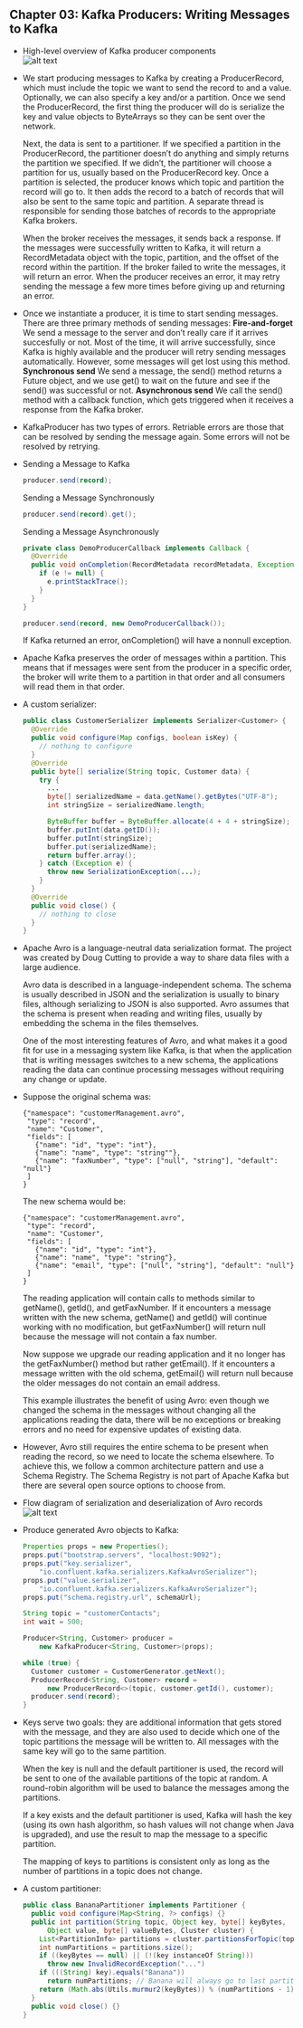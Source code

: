 ## Chapter 03: Kafka Producers: Writing Messages to Kafka

- High-level overview of Kafka producer components  
![alt text](res/fig_03_01_High_level_overview_of_Kafka_producer_components.PNG)  

- We start producing messages to Kafka by creating a ProducerRecord, which must include the topic we want to send the record to and a value. Optionally, we can also specify a key and/or a partition. Once we send the ProducerRecord, the first thing the producer will do is serialize the key and value objects to ByteArrays so they can be sent over the network.

	Next, the data is sent to a partitioner. If we specified a partition in the ProducerRecord, the partitioner doesn’t do anything and simply returns the partition we specified. If we didn’t, the partitioner will choose a partition for us, usually based on the ProducerRecord key. Once a partition is selected, the producer knows which topic and partition the record will go to. It then adds the record to a batch of records that will also be sent to the same topic and partition. A separate thread is responsible for sending those batches of records to the appropriate Kafka brokers.

	When the broker receives the messages, it sends back a response. If the messages were successfully written to Kafka, it will return a RecordMetadata object with the topic, partition, and the offset of the record within the partition. If the broker failed to write the messages, it will return an error. When the producer receives an error, it may retry sending the message a few more times before giving up and returning an error.

- Once we instantiate a producer, it is time to start sending messages. There are three primary methods of sending messages:
	**Fire-and-forget** We send a message to the server and don’t really care if it arrives succesfully or not. Most of the time, it will arrive successfully, since Kafka is highly available and the producer will retry sending messages automatically. However, some messages will get lost using this method.
	**Synchronous send** We send a message, the send() method returns a Future object, and we use get() to wait on the future and see if the send() was successful or not.
	**Asynchronous send** We call the send() method with a callback function, which gets triggered when it receives a response from the Kafka broker.

- KafkaProducer has two types of errors. Retriable errors are those that can be resolved by sending the message again. Some errors will not be resolved by retrying.

- Sending a Message to Kafka
  ```java
  producer.send(record);
  ```

	Sending a Message Synchronously
  ```java
  producer.send(record).get();
  ```

	Sending a Message Asynchronously
  ```java
  private class DemoProducerCallback implements Callback {
    @Override
    public void onCompletion(RecordMetadata recordMetadata, Exception e) {
      if (e != null) {
        e.printStackTrace();
      }
    }
  }

  producer.send(record, new DemoProducerCallback());
  ```

	If Kafka returned an error, onCompletion() will have a nonnull exception.

- Apache Kafka preserves the order of messages within a partition. This means that if messages were sent from the producer in a specific order, the broker will write them to a partition in that order and all consumers will read them in that order.

- A custom serializer:
  ```java
  public class CustomerSerializer implements Serializer<Customer> {
    @Override
    public void configure(Map configs, boolean isKey) {
      // nothing to configure
    }
    @Override
    public byte[] serialize(String topic, Customer data) {
      try {
        ...
        byte[] serializedName = data.getName().getBytes("UTF-8");
        int stringSize = serializedName.length;

        ByteBuffer buffer = ByteBuffer.allocate(4 + 4 + stringSize);
        buffer.putInt(data.getID());
        buffer.putInt(stringSize);
        buffer.put(serializedName);
        return buffer.array();
      } catch (Exception e) {
        throw new SerializationException(...);
      }
    }
    @Override
    public void close() {
      // nothing to close
    }
  }
  ```

- Apache Avro is a language-neutral data serialization format. The project was created by Doug Cutting to provide a way to share data files with a large audience.

	Avro data is described in a language-independent schema. The schema is usually described in JSON and the serialization is usually to binary files, although serializing to JSON is also supported. Avro assumes that the schema is present when reading and writing files, usually by embedding the schema in the files themselves.

	One of the most interesting features of Avro, and what makes it a good fit for use in a messaging system like Kafka, is that when the application that is writing messages switches to a new schema, the applications reading the data can continue processing messages without requiring any change or update.

- Suppose the original schema was:
  ```avro
  {"namespace": "customerManagement.avro",
   "type": "record",
   "name": "Customer",
   "fields": [
     {"name": "id", "type": "int"},
     {"name": "name", "type": "string""},
     {"name": "faxNumber", "type": ["null", "string"], "default": "null"}
   ]
  }
  ```

	The new schema would be:
  ```avro
  {"namespace": "customerManagement.avro",
   "type": "record",
   "name": "Customer",
   "fields": [
     {"name": "id", "type": "int"},
     {"name": "name", "type": "string"},
     {"name": "email", "type": ["null", "string"], "default": "null"}
   ]
  }
  ```

	The reading application will contain calls to methods similar to getName(), getId(), and getFaxNumber. If it encounters a message written with the new schema, getName() and getId() will continue working with no modification, but getFaxNumber() will return null because the message will not contain a fax number.

	Now suppose we upgrade our reading application and it no longer has the getFaxNumber() method but rather getEmail(). If it encounters a message written with the old schema, getEmail() will return null because the older messages do not contain an email address.

	This example illustrates the benefit of using Avro: even though we changed the schema in the messages without changing all the applications reading the data, there will be no exceptions or breaking errors and no need for expensive updates of existing data.

- However, Avro still requires the entire schema to be present when reading the record, so we need to locate the schema elsewhere. To achieve this, we follow a common architecture pattern and use a Schema Registry. The Schema Registry is not part of Apache Kafka but there are several open source options to choose from.

- Flow diagram of serialization and deserialization of Avro records  
![alt text](res/fig_03_02_Flow_diagram_of_serialization_and_deserialization_of_Avro_records.PNG)  

- Produce generated Avro objects to Kafka:
  ```java
  Properties props = new Properties();
  props.put("bootstrap.servers", "localhost:9092");
  props.put("key.serializer",
      "io.confluent.kafka.serializers.KafkaAvroSerializer");
  props.put("value.serializer",
      "io.confluent.kafka.serializers.KafkaAvroSerializer");
  props.put("schema.registry.url", schemaUrl);

  String topic = "customerContacts";
  int wait = 500;

  Producer<String, Customer> producer =
      new KafkaProducer<String, Customer>(props);

  while (true) {
    Customer customer = CustomerGenerator.getNext();
    ProducerRecord<String, Customer> record =
        new ProducerRecord<>(topic, customer.getId(), customer);
    producer.send(record);
  }
  ```

- Keys serve two goals: they are additional information that gets stored with the message, and they are also used to decide which one of the topic partitions the message will be written to. All messages with the same key will go to the same partition.

	When the key is null and the default partitioner is used, the record will be sent to one of the available partitions of the topic at random. A round-robin algorithm will be used to balance the messages among the partitions.

	If a key exists and the default partitioner is used, Kafka will hash the key (using its own hash algorithm, so hash values will not change when Java is upgraded), and use the result to map the message to a specific partition.

	The mapping of keys to partitions is consistent only as long as the number of partitions in a topic does not change.

- A custom partitioner:
  ```java
  public class BananaPartitioner implements Partitioner {
    public void configure(Map<String, ?> configs) {}
    public int partition(String topic, Object key, byte[] keyBytes,
        Object value, byte[] valueBytes, Cluster cluster) {
      List<PartitionInfo> partitions = cluster.partitionsForTopic(topic);
      int numPartitions = partitions.size();
      if ((keyBytes == null) || (!(key instanceOf String)))
        throw new InvalidRecordException("...")
      if (((String) key).equals("Banana"))
        return numPartitions; // Banana will always go to last partition
      return (Math.abs(Utils.murmur2(keyBytes)) % (numPartitions - 1))
    }
    public void close() {}
  }
  ```